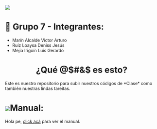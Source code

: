 <img src="https://i.imgur.com/oNcQses.png">

# 🐒 Grupo 7 - Integrantes:
* Marín Alcalde Victor Arturo 
* Ruíz Loaysa Deniss Jesús
* Mejía Irigoín Luis Gerardo
  
<h1 align="center"><b>¿Qué @$#&$ es esto?</b></h1>

<p>Este es nuestro repositorio para subir nuestros códigos de *Clase* como también nuestras lindas tareitas. </p>

# <img src="https://media1.giphy.com/media/UW2tFD1sk7FB389Jg3/200w.gif?cid=6c09b9520bf2hr50sdln3vkgfhtlf0dea5hds756qku7x88b&ep=v1_gifs_search&rid=200w.gif&ct=g">Manual:
Hola pe, [click acá](https://github.com/GalaxyM4/Java-2023-II/blob/main/MANUAL.md) para ver el manual.
